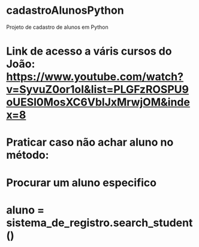 # cadastroAlunosPython
Projeto de cadastro de alunos em Python

# Link de acesso a váris cursos do João: https://www.youtube.com/watch?v=SyvuZ0or1oI&list=PLGFzROSPU9oUESl0MosXC6VblJxMrwjOM&index=8 

# Praticar caso não achar aluno no método:
# Procurar um aluno especifico
# aluno = sistema_de_registro.search_student()

